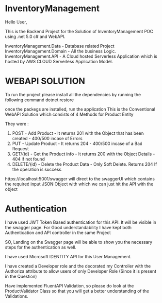 # InventoryManagement

Hello User,

This is the Backend Project for the Solution of InventoryManagement POC using .net 5.0 c# and WebAPI.

InventoryManagement.Data - Database related Project 
InventoryManagement.Domain - All the business Logic.
InventoryManagement.API - A Cloud hosted Serverless Application which is hosted by AWS CLOUD Serverless Application Model.

# WEBAPI SOLUTION

To run the project please install all the dependencies by running the following command
dotnet restore

once the packegs are installed, run the application 
This is the Conventional WebAPI Solution which consists of 4 Methods for Product Entity

They were : 
1. POST - Add Product - It returns 201 with the Object that has been created - 400/500 incase of Errors
2. PUT - Update Product - It returns 204 - 400/500 incase of a Bad Request
3. GET/{id} - Get the Product info - It returns 200 with the Object Details - 404 if not found
4. DELETE/{id} - Delete the Product Data - Only Soft Delete. Returns 204 If the operation is success.

https://localhost:5001/swagger will direct to the swaggerUI which contains the required input JSON Object with which we can just hit the API with the object


# Authentication

I have used JWT Token Based authentication for this API.
It will be visible in the swagger page. For Good understandability I have kept both Authentication and API controller in the same Project

SO, Landing on the Swagger page will be able to show you the necessary steps for the authentication as well.

I have used Microsoft IDENTITY API for this User Management.

I have created a Developer role and the decorated my Controller with the Authoriza attribute to allow users of only Developer Role (Since it is present in the Question)

Have implemented FluentAPI Validation, so please do look at the ProductValidator Class so that you will get a better understanding of the Validations.








